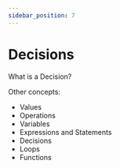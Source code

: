 ```yaml
---
sidebar_position: 7
---
```


# Decisions

What is a Decision?

Other concepts:

- Values
- Operations
- Variables
- Expressions and Statements
- Decisions
- Loops 
- Functions
